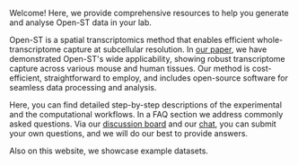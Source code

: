 Welcome! Here, we provide comprehensive resources to help you generate and analyse Open-ST data in your lab.
 
Open-ST is a spatial transcriptomics method that enables efficient whole-transcriptome capture at subcellular resolution. In [our paper](https://doi.org/10.1016/j.cell.2024.05.055), we have demonstrated Open-ST's wide applicability, showing robust transcriptome capture across various mouse and human tissues. 
Our method is cost-efficient, straightforward to employ, and includes open-source software for seamless data processing and analysis.

Here, you can find detailed step-by-step descriptions of the experimental and the computational workflows. In a FAQ section we address commonly asked questions. Via our [discussion board] and our [chat], you can submit your own questions, and we will do our best to provide answers. 

 [discussion board]: https://github.com/rajewsky-lab/openst/discussions
 [chat]: https://gitter.im/openst/community

Also on this website, we showcase example datasets. 